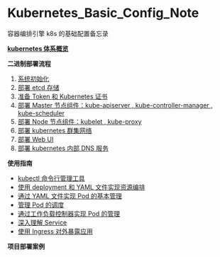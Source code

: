 # Kubernetes_Basic_Config_Note
容器编排引擎 k8s 的基础配置备忘录 

__[kubernetes 体系概览](https://github.com/lcePolarBear/Kubernetes_Basic_Config_Note/blob/master/kubernetes%20%E4%BD%93%E7%B3%BB%E6%A6%82%E8%A7%88.md)__

__二进制部署流程__
1. [系统初始化](https://github.com/lcePolarBear/Kubernetes_Basic_Config_Note/blob/master/%E9%83%A8%E7%BD%B2%E8%BF%87%E7%A8%8B/%E7%B3%BB%E7%BB%9F%E5%88%9D%E5%A7%8B%E5%8C%96.md)
2. [部署 etcd 存储](https://github.com/lcePolarBear/Kubernetes_Basic_Config_Note/blob/master/部署过程/部署%20etcd%20群集.md)
3. [准备 Token 和 Kubernetes 证书](https://github.com/lcePolarBear/Kubernetes_Basic_Config_Note/blob/master/%E9%83%A8%E7%BD%B2%E8%BF%87%E7%A8%8B/%E5%87%86%E5%A4%87%20Token%20%E5%92%8C%20kubernetes%20%E8%AF%81%E4%B9%A6.md)
4. [部署 Master 节点组件：kube-apiserver , kube-controller-manager , kube-scheduler](https://github.com/lcePolarBear/Kubernetes_Basic_Config_Note/blob/master/部署过程/部署%20Master%20节点组件.md)
5. [部署 Node 节点组件：kubelet , kube-proxy](https://github.com/lcePolarBear/Kubernetes_Basic_Config_Note/blob/master/部署过程/部署%20Node%20节点组件.md)
6. [部署 kubernetes 群集网络](https://github.com/lcePolarBear/Kubernetes_Basic_Config_Note/blob/master/%E9%83%A8%E7%BD%B2%E8%BF%87%E7%A8%8B/%E9%83%A8%E7%BD%B2%20kubernetes%20%E7%BE%A4%E9%9B%86%E7%BD%91%E7%BB%9C.md)
7. [部署 Web UI](https://github.com/lcePolarBear/Kubernetes_Basic_Config_Note/blob/master/%E9%83%A8%E7%BD%B2%E8%BF%87%E7%A8%8B/%E9%83%A8%E7%BD%B2%20Web%20UI.md)
8. [部署 kubernetes 内部 DNS 服务](https://github.com/lcePolarBear/Kubernetes_Basic_Config_Note/blob/master/%E9%83%A8%E7%BD%B2%E8%BF%87%E7%A8%8B/%E9%83%A8%E7%BD%B2%20kubernetes%20%E5%86%85%E9%83%A8%20DNS%20%E6%9C%8D%E5%8A%A1.md)

__使用指南__
- [kubectl 命令行管理工具](https://github.com/lcePolarBear/Kubernetes_Basic_Config_Note/blob/master/%E4%BD%BF%E7%94%A8%E6%8C%87%E5%8D%97/kubectl%20%E5%91%BD%E4%BB%A4%E8%A1%8C%E7%AE%A1%E7%90%86%E5%B7%A5%E5%85%B7.md)
- [使用 deployment 和 YAML 文件实现资源编排](https://github.com/lcePolarBear/Kubernetes_Basic_Config_Note/blob/master/%E4%BD%BF%E7%94%A8%E6%8C%87%E5%8D%97/%E4%BD%BF%E7%94%A8%20deployment%20%E5%92%8C%20YAML%20%E6%96%87%E4%BB%B6%E5%AE%9E%E7%8E%B0%E8%B5%84%E6%BA%90%E7%BC%96%E6%8E%92.md)
- [通过 YAML 文件实现 Pod 的基本管理](https://github.com/lcePolarBear/Kubernetes_Basic_Config_Note/blob/master/%E4%BD%BF%E7%94%A8%E6%8C%87%E5%8D%97/%E9%80%9A%E8%BF%87%20YAML%20%E6%96%87%E4%BB%B6%E5%AE%9E%E7%8E%B0%20Pod%20%E7%9A%84%E5%9F%BA%E6%9C%AC%E7%AE%A1%E7%90%86.md)
- [管理 Pod 的调度](https://github.com/lcePolarBear/Kubernetes_Basic_Config_Note/blob/master/%E4%BD%BF%E7%94%A8%E6%8C%87%E5%8D%97/%E7%AE%A1%E7%90%86%20Pod%20%E7%9A%84%E8%B0%83%E5%BA%A6.md)
- [通过工作负载控制器实现 Pod 的管理](https://github.com/lcePolarBear/Kubernetes_Basic_Config_Note/blob/master/%E4%BD%BF%E7%94%A8%E6%8C%87%E5%8D%97/%E9%80%9A%E8%BF%87%E5%B7%A5%E4%BD%9C%E8%B4%9F%E8%BD%BD%E6%8E%A7%E5%88%B6%E5%99%A8%E5%AE%9E%E7%8E%B0%20Pod%20%E7%9A%84%E7%AE%A1%E7%90%86.md)
- [深入理解 Service](https://github.com/lcePolarBear/Kubernetes_Basic_Config_Note/blob/master/%E4%BD%BF%E7%94%A8%E6%8C%87%E5%8D%97/%E6%B7%B1%E5%85%A5%E7%90%86%E8%A7%A3%20Service.md)
- [使用 Ingress 对外暴露应用](https://github.com/lcePolarBear/Kubernetes_Basic_Config_Note/blob/master/%E4%BD%BF%E7%94%A8%E6%8C%87%E5%8D%97/%E4%BD%BF%E7%94%A8%20Ingress%20%E5%AF%B9%E5%A4%96%E6%9A%B4%E9%9C%B2%E5%BA%94%E7%94%A8.md)

__项目部署案例__
